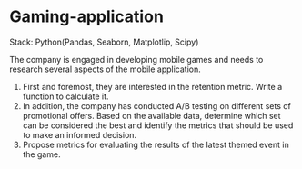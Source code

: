# Gaming-application
Stack: Python(Pandas, Seaborn, Matplotlip, Scipy)

The company is engaged in developing mobile games and needs to research several aspects of the mobile application.

1. First and foremost, they are interested in the retention metric. Write a function to calculate it.
2. In addition, the company has conducted A/B testing on different sets of promotional offers. Based on the available data, determine which set can be considered the best and identify the metrics that should be used to make an informed decision.
3. Propose metrics for evaluating the results of the latest themed event in the game.


